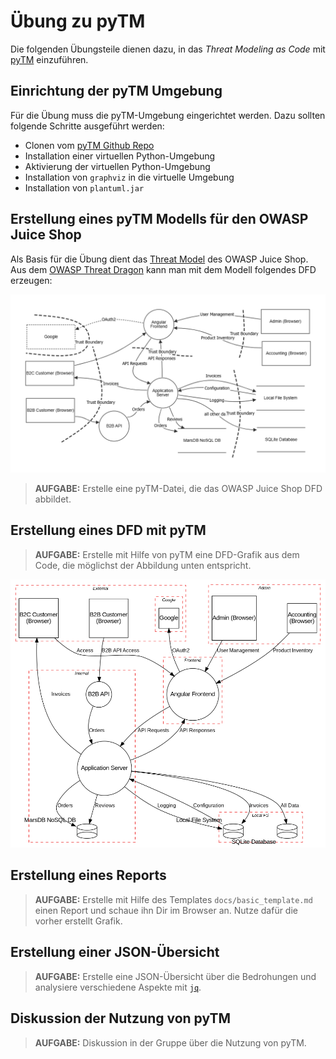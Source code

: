 # Übung zu pyTM

Die folgenden Übungsteile dienen dazu, in das _Threat Modeling as Code_ mit [pyTM](https://github.com/OWASP/pytm) einzuführen.

## Einrichtung der pyTM Umgebung

Für die Übung muss die pyTM-Umgebung eingerichtet werden. Dazu sollten folgende Schritte ausgeführt werden:

- Clonen vom [pyTM Github Repo](https://github.com/OWASP/pytm.git)
- Installation einer virtuellen Python-Umgebung
- Aktivierung der virtuellen Python-Umgebung
- Installation von `graphviz` in die virtuelle Umgebung
- Installation von `plantuml.jar`

## Erstellung eines pyTM Modells für den OWASP Juice Shop

Als Basis für die Übung dient das [Threat Model](https://github.com/juice-shop/juice-shop/blob/master/threat-model.json) des OWASP Juice Shop. Aus dem [OWASP Threat Dragon](https://www.threatdragon.com/#/) kann man mit dem Modell folgendes DFD erzeugen:

![DFD OWASP Juice Shop](img/juice.png)

> **AUFGABE:** Erstelle eine pyTM-Datei, die das OWASP Juice Shop DFD abbildet.

## Erstellung eines DFD mit pyTM

> **AUFGABE:** Erstelle mit Hilfe von pyTM eine DFD-Grafik aus dem Code, die möglichst der Abbildung unten entspricht.

![Beispiel pyTM DFD für OWASP Juice Shop](img/juice_pytm.png)

## Erstellung eines Reports

> **AUFGABE:** Erstelle mit Hilfe des Templates `docs/basic_template.md` einen Report und schaue ihn Dir im Browser an. Nutze dafür die vorher erstellt Grafik.

## Erstellung einer JSON-Übersicht

> **AUFGABE:** Erstelle eine JSON-Übersicht über die Bedrohungen und analysiere verschiedene Aspekte mit [`jq`](https://jqlang.org/).

## Diskussion der Nutzung von pyTM

> **AUFGABE:** Diskussion in der Gruppe über die Nutzung von pyTM.
